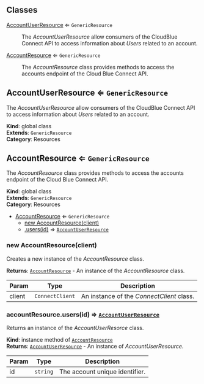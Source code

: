 ## Classes

<dl>
<dt><a href="#AccountUserResource">AccountUserResource</a> ⇐ <code>GenericResource</code></dt>
<dd><p>The <em>AccountUserResource</em> allow consumers of the CloudBlue Connect
API to access information about <em>Users</em> related to an account.</p>
</dd>
<dt><a href="#AccountResource">AccountResource</a> ⇐ <code>GenericResource</code></dt>
<dd><p>The <em>AccountResource</em> class provides methods to access the accounts
endpoint of the Cloud Blue Connect API.</p>
</dd>
</dl>

<a name="AccountUserResource"></a>

## AccountUserResource ⇐ <code>GenericResource</code>
The *AccountUserResource* allow consumers of the CloudBlue Connect
API to access information about *Users* related to an account.

**Kind**: global class  
**Extends**: <code>GenericResource</code>  
**Category**: Resources  
<a name="AccountResource"></a>

## AccountResource ⇐ <code>GenericResource</code>
The *AccountResource* class provides methods to access the accounts
endpoint of the Cloud Blue Connect API.

**Kind**: global class  
**Extends**: <code>GenericResource</code>  
**Category**: Resources  

* [AccountResource](#AccountResource) ⇐ <code>GenericResource</code>
    * [new AccountResource(client)](#new_AccountResource_new)
    * [.users(id)](#AccountResource+users) ⇒ [<code>AccountUserResource</code>](#AccountUserResource)

<a name="new_AccountResource_new"></a>

### new AccountResource(client)
Creates a new instance of the *AccountResource* class.

**Returns**: [<code>AccountResource</code>](#AccountResource) - An instance of the *AccountResource* class.  

| Param | Type | Description |
| --- | --- | --- |
| client | <code>ConnectClient</code> | An instance of the *ConnectClient* class. |

<a name="AccountResource+users"></a>

### accountResource.users(id) ⇒ [<code>AccountUserResource</code>](#AccountUserResource)
Returns an instance of the *AccountUserResorce* class.

**Kind**: instance method of [<code>AccountResource</code>](#AccountResource)  
**Returns**: [<code>AccountUserResource</code>](#AccountUserResource) - An instance of *AccountUserResource*.  

| Param | Type | Description |
| --- | --- | --- |
| id | <code>string</code> | The account unique identifier. |

